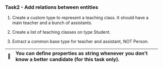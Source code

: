 ### Task2 - Add relations between entities

1. Create a custom type to represent a teaching class. It should have a main teacher and a bunch of assistants.

2. Create a list of teaching classes on type Student.

3. Extract a common base type for teacher and assistant, NOT Person.

| :memo:        | You can define properties as string whenever you don't know a better candidate (for this task only). |
|---------------|:-----------------------------------------------------------------------------------------------------|

